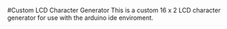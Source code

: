 #Custom LCD Character Generator
  This is a custom 16 x 2 LCD character generator for use with the arduino ide enviroment.
